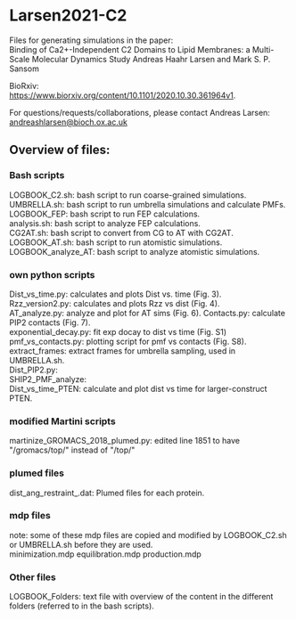# Larsen2021-C2

Files for generating simulations in the paper:     
Binding of Ca2+-Independent C2 Domains to Lipid Membranes: a Multi-Scale Molecular Dynamics Study
Andreas Haahr Larsen and Mark S. P. Sansom 

BioRxiv:      
https://www.biorxiv.org/content/10.1101/2020.10.30.361964v1.   

For questions/requests/collaborations, please contact Andreas Larsen: andreashlarsen@bioch.ox.ac.uk

## Overview of files:    

### Bash scripts   
LOGBOOK_C2.sh:        bash script to run coarse-grained simulations.   
UMBRELLA.sh:          bash script to run umbrella simulations and calculate PMFs.   
LOGBOOK_FEP:          bash script to run FEP calculations.    
analysis.sh:          bash script to analyze FEP calculations.    
CG2AT.sh:             bash script to convert from CG to AT with CG2AT.   
LOGBOOK_AT.sh:        bash script to run atomistic simulations.   
LOGBOOK_analyze_AT:   bash script to analyze atomistic simulations.    

### own python scripts
Dist_vs_time.py:      calculates and plots Dist vs. time (Fig. 3).    
Rzz_version2.py:      calculates and plots Rzz vs dist (Fig. 4).  
AT_analyze.py:        analyze and plot for AT sims (Fig. 6). 
Contacts.py:          calculate PIP2 contacts (Fig. 7).  
exponential_decay.py: fit exp docay to dist vs time (Fig. S1)
pmf_vs_contacts.py:   plotting script for pmf vs contacts (Fig. S8).
extract_frames:       extract frames for umbrella sampling, used in UMBRELLA.sh.   
Dist_PIP2.py:         
SHIP2_PMF_analyze:   
Dist_vs_time_PTEN:    calculate and plot dist vs time for larger-construct PTEN.     

### modified Martini scripts 
martinize_GROMACS_2018_plumed.py: edited line 1851 to have "/gromacs/top/" instead of "/top/"

### plumed files
dist_ang_restraint_<XXX>.dat: Plumed files for each protein.   
  
### mdp files 
note: some of these mdp files are copied and modified by LOGBOOK_C2.sh or UMBRELLA.sh before they are used.   
minimization.mdp
equilibration.mdp
production.mdp

### Other files
LOGBOOK_Folders: text file with overview of the content in the different folders (referred to in the bash scripts).   

